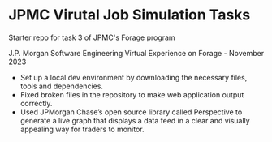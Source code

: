 # JPMC Virutal Job Simulation Tasks
Starter repo for task 3 of JPMC's Forage program

J.P. Morgan Software Engineering Virtual Experience on Forage - November 2023

 * Set up a local dev environment by downloading the necessary files, tools and
   dependencies.
 * Fixed broken files in the repository to make web application output
   correctly.
 * Used JPMorgan Chase’s open source library called Perspective to generate a
   live graph that displays a data feed in a clear and visually appealing way
   for traders to monitor.

